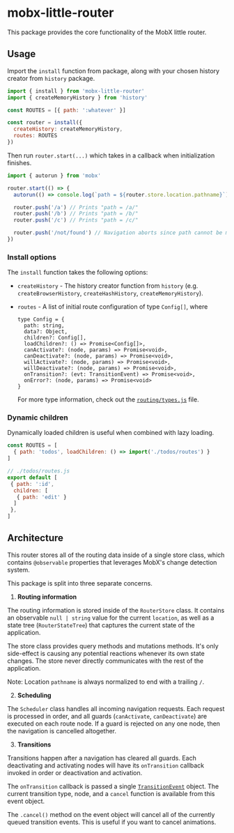 # mobx-little-router

This package provides the core functionality of the MobX little router.

## Usage

Import the `install` function from package, along with your chosen history creator from `history` package.

```js
import { install } from 'mobx-little-router'
import { createMemoryHistory } from 'history'

const ROUTES = [{ path: ':whatever' }]

const router = install({
  createHistory: createMemoryHistory,
  routes: ROUTES
})
```

Then run `router.start(...)` which takes in a callback when initialization finishes.

```js
import { autorun } from 'mobx'

router.start(() => {
  autorun(() => console.log(`path = ${router.store.location.pathname}`))

  router.push('/a') // Prints "path = /a/"
  router.push('/b') // Prints "path = /b/"
  router.push('/c') // Prints "path = /c/"

  router.push('/not/found') // Navigation aborts since path cannot be matched from config.
})
```

### Install options

The `install` function takes the following options:

- `createHistory` - The history creator function from `history` (e.g. `createBrowserHistory`,
  `createHashHistory`, `createMemoryHistory`).
- `routes` - A list of initial route configuration of type `Config[]`, where

  ```
  type Config = {
    path: string,
    data?: Object,
    children?: Config[],
    loadChildren?: () => Promise<Config[]>,
    canActivate?: (node, params) => Promise<void>,
    canDeactivate?: (node, params) => Promise<void>,
    willActivate?: (node, params) => Promise<void>,
    willDeactivate?: (node, params) => Promise<void>,
    onTransition?: (evt: TransitionEvent) => Promise<void>,
    onError?: (node, params) => Promise<void>
  }
  ```

  For more type information, check out the [`routing/types.js`](./src/routing/types.js)
  file.

### Dynamic children

Dynamically loaded children is useful when combined with lazy loading.

```js
const ROUTES = [
  { path: 'todos', loadChildren: () => import('./todos/routes') }
]

// ./todos/routes.js
export default [
 { path: ':id',
  children: [
   { path: 'edit' }
  ]
 },
]
```

## Architecture

This router stores all of the routing data inside of a single store class, which contains
`@observable` properties that leverages MobX's change detection system.

This package is split into three separate concerns.

1. **Routing information**

  The routing information is stored inside of the `RouterStore` class. It contains
  an observable `null | string` value for the current `location`, as well as a state
  tree (`RouterStateTree`) that captures the current state of the application.

  The store class provides query methods and mutations methods. It's only side-effect
  is causing any potential reactions whenever its own state changes. The store never
  directly communicates with the rest of the application.

  Note: Location `pathname` is always normalized to end with a trailing `/`.

2. **Scheduling**

  The `Scheduler` class handles all incoming navigation requests. Each request is processed
  in order, and all guards (`canActivate`, `canDeactivate`) are executed
  on each route node. If a guard is rejected on any one node, then the navigation
  is cancelled altogether.

3. **Transitions**

  Transitions happen after a navigation has cleared all guards. Each deactivating and activating
  nodes will have its `onTransition` callback invoked in order or deactivation and activation.

  The `onTransition` callback is passed a single [`TransitionEvent`](./src/transitions/types.js)
  object. The current transition type, node, and a `cancel` function is available from this
  event object.

  The `.cancel()` method on the event object will cancel all of the currently queued transition
  events. This is useful if you want to cancel animations.
